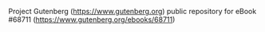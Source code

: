 Project Gutenberg (https://www.gutenberg.org) public repository for eBook #68711 (https://www.gutenberg.org/ebooks/68711)
